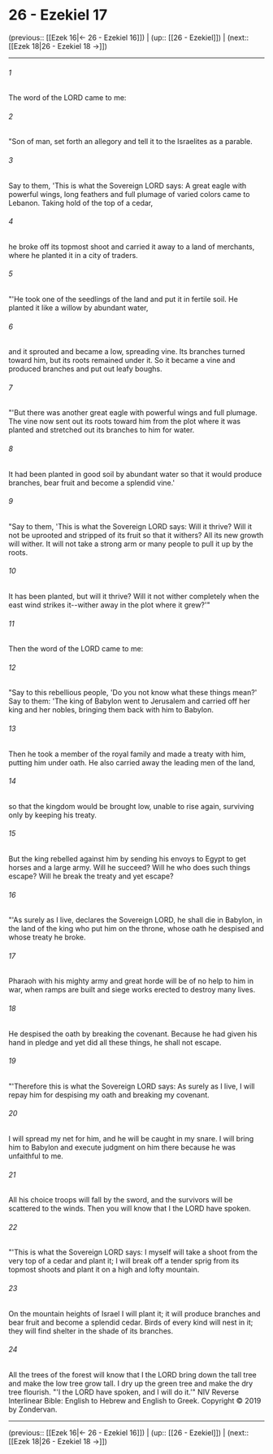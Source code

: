 # 26 - Ezekiel 17

(previous:: [[Ezek 16|← 26 - Ezekiel 16]]) | (up:: [[26 - Ezekiel]]) | (next:: [[Ezek 18|26 - Ezekiel 18 →]])

***


###### 1 
The word of the LORD came to me: 

###### 2 
"Son of man, set forth an allegory and tell it to the Israelites as a parable. 

###### 3 
Say to them, 'This is what the Sovereign LORD says: A great eagle with powerful wings, long feathers and full plumage of varied colors came to Lebanon. Taking hold of the top of a cedar, 

###### 4 
he broke off its topmost shoot and carried it away to a land of merchants, where he planted it in a city of traders. 

###### 5 
"'He took one of the seedlings of the land and put it in fertile soil. He planted it like a willow by abundant water, 

###### 6 
and it sprouted and became a low, spreading vine. Its branches turned toward him, but its roots remained under it. So it became a vine and produced branches and put out leafy boughs. 

###### 7 
"'But there was another great eagle with powerful wings and full plumage. The vine now sent out its roots toward him from the plot where it was planted and stretched out its branches to him for water. 

###### 8 
It had been planted in good soil by abundant water so that it would produce branches, bear fruit and become a splendid vine.' 

###### 9 
"Say to them, 'This is what the Sovereign LORD says: Will it thrive? Will it not be uprooted and stripped of its fruit so that it withers? All its new growth will wither. It will not take a strong arm or many people to pull it up by the roots. 

###### 10 
It has been planted, but will it thrive? Will it not wither completely when the east wind strikes it--wither away in the plot where it grew?'" 

###### 11 
Then the word of the LORD came to me: 

###### 12 
"Say to this rebellious people, 'Do you not know what these things mean?' Say to them: 'The king of Babylon went to Jerusalem and carried off her king and her nobles, bringing them back with him to Babylon. 

###### 13 
Then he took a member of the royal family and made a treaty with him, putting him under oath. He also carried away the leading men of the land, 

###### 14 
so that the kingdom would be brought low, unable to rise again, surviving only by keeping his treaty. 

###### 15 
But the king rebelled against him by sending his envoys to Egypt to get horses and a large army. Will he succeed? Will he who does such things escape? Will he break the treaty and yet escape? 

###### 16 
"'As surely as I live, declares the Sovereign LORD, he shall die in Babylon, in the land of the king who put him on the throne, whose oath he despised and whose treaty he broke. 

###### 17 
Pharaoh with his mighty army and great horde will be of no help to him in war, when ramps are built and siege works erected to destroy many lives. 

###### 18 
He despised the oath by breaking the covenant. Because he had given his hand in pledge and yet did all these things, he shall not escape. 

###### 19 
"'Therefore this is what the Sovereign LORD says: As surely as I live, I will repay him for despising my oath and breaking my covenant. 

###### 20 
I will spread my net for him, and he will be caught in my snare. I will bring him to Babylon and execute judgment on him there because he was unfaithful to me. 

###### 21 
All his choice troops will fall by the sword, and the survivors will be scattered to the winds. Then you will know that I the LORD have spoken. 

###### 22 
"'This is what the Sovereign LORD says: I myself will take a shoot from the very top of a cedar and plant it; I will break off a tender sprig from its topmost shoots and plant it on a high and lofty mountain. 

###### 23 
On the mountain heights of Israel I will plant it; it will produce branches and bear fruit and become a splendid cedar. Birds of every kind will nest in it; they will find shelter in the shade of its branches. 

###### 24 
All the trees of the forest will know that I the LORD bring down the tall tree and make the low tree grow tall. I dry up the green tree and make the dry tree flourish. "'I the LORD have spoken, and I will do it.'" NIV Reverse Interlinear Bible: English to Hebrew and English to Greek. Copyright © 2019 by Zondervan.

***

(previous:: [[Ezek 16|← 26 - Ezekiel 16]]) | (up:: [[26 - Ezekiel]]) | (next:: [[Ezek 18|26 - Ezekiel 18 →]])
